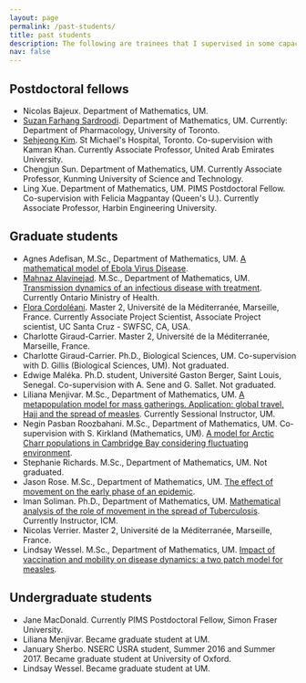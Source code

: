 ```yaml
---
layout: page
permalink: /past-students/
title: past students
description: The following are trainees that I supervised in some capacity.
nav: false
---
```


## Postdoctoral fellows

- Nicolas Bajeux. Department of Mathematics, UM.
- [Suzan Farhang Sardroodi](https://scholar.google.ca/citations?user=BCo2Q7IAAAAJ&hl=en). Department of Mathematics, UM. Currently: Department of Pharmacology, University of Toronto.
- [Sehjeong Kim](https://scholar.google.com/citations?user=tMdLUukAAAAJ). St Michael's Hospital, Toronto. Co-supervision with Kamran Khan. Currently Associate Professor, United Arab Emirates University.
- Chengjun Sun. Department of Mathematics, UM. Currently Associate Professor, Kunming University of Science and Technology.
- Ling Xue. Department of Mathematics, UM. PIMS Postdoctoral Fellow. Co-supervision with Felicia Magpantay (Queen's U.). Currently Associate Professor, Harbin Engineering University.

## Graduate students
- Agnes Adefisan, M.Sc., Department of Mathematics, UM. [A mathematical model of Ebola Virus Disease](http://hdl.handle.net/1993/33422).
- [Mahnaz Alavinejad](https://scholar.google.ca/citations?user=gvooLfIAAAAJ&hl=en). M.Sc., Department of Mathematics, UM. [Transmission dynamics of an infectious disease with treatment](http://hdl.handle.net/1993/31760). Currently Ontario Ministry of Health.
- [Flora Cordoléani](https://scholar.google.com/citations?user=L21GefIAAAAJ&hl=en). Master 2, Université de la Méditerranée, Marseille, France. Currently Associate Project Scientist, Associate Project scientist, UC Santa Cruz - SWFSC, CA, USA.
- Charlotte Giraud-Carrier. Master 2, Université de la Méditerranée, Marseille, France. 
- Charlotte Giraud-Carrier. Ph.D., Biological Sciences, UM. Co-supervision with D. Gillis (Biological Sciences, UM). Not graduated.
- Edwige Maléka. Ph.D. student, Université Gaston Berger, Saint Louis, Senegal. Co-supervision with A. Sene and G. Sallet. Not graduated.
- Liliana Menjivar. M.Sc., Department of Mathematics, UM. [A metapopulation model for mass gatherings. Application: global travel, Hajj and the spread of measles](http://hdl.handle.net/1993/22178). Currently Sessional Instructor, UM.
- Negin Pasban Roozbahani. M.Sc., Department of Mathematics, UM. Co-supervision with S. Kirkland (Mathematics, UM). [A model for Arctic Charr populations in Cambridge Bay considering fluctuating environment](http://hdl.handle.net/1993/32496).
- Stephanie Richards. M.Sc., Department of Mathematics, UM. Not graduated.
- Jason Rose. M.Sc., Department of Mathematics, UM. [The effect of movement on the early phase of an epidemic](http://hdl.handle.net/1993/31899).
- Iman Soliman. Ph.D., Department of Mathematics, UM. [Mathematical analysis of the role of movement in the spread of Tuberculosis](http://hdl.handle.net/1993/22198). Currently Instructor, ICM.
- Nicolas Verrier. Master 2, Université de la Méditerranée, Marseille, France.
- Lindsay Wessel. M.Sc., Department of Mathematics, UM. [Impact of vaccination and mobility on disease dynamics: a two patch model for measles](http://hdl.handle.net/1993/31809).

## Undergraduate students
- Jane MacDonald. Currently PIMS Postdoctoral Fellow, Simon Fraser University.
- Liliana Menjivar. Became graduate student at UM.
- January Sherbo. NSERC USRA student, Summer 2016 and Summer 2017. Became graduate student at University of Oxford.
- Lindsay Wessel. Became graduate student at UM.
